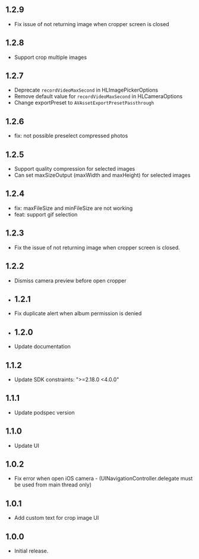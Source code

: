 ## 1.2.9

* Fix issue of not returning image when cropper screen is closed

## 1.2.8

* Support crop multiple images

## 1.2.7

* Deprecate `recordVideoMaxSecond` in HLImagePickerOptions
* Remove default value for `recordVideoMaxSecond` in HLCameraOptions
* Change exportPreset to `AVAssetExportPresetPassthrough`

## 1.2.6

* fix: not possible preselect compressed photos

## 1.2.5

* Support quality compression for selected images
* Can set maxSizeOutput (maxWidth and maxHeight) for selected images

## 1.2.4

- fix: maxFileSize and minFileSize are not working
- feat: support gif selection

## 1.2.3

- Fix the issue of not returning image when cropper screen is closed.

## 1.2.2

- Dismiss camera preview before open cropper

- ## 1.2.1

- Fix duplicate alert when album permission is denied

- ## 1.2.0

- Update documentation

## 1.1.2

- Update SDK constraints: ">=2.18.0 <4.0.0"

## 1.1.1

- Update podspec version

## 1.1.0

- Update UI

## 1.0.2

- Fix error when open iOS camera - (UINavigationController.delegate must be used from main thread only)

## 1.0.1

- Add custom text for crop image UI

## 1.0.0

- Initial release.
